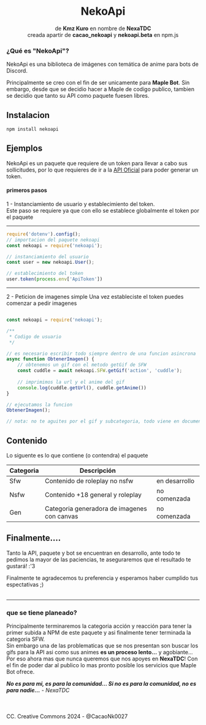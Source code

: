 <center> <h1>NekoApi</h1> </center>
<center>de <b>Kmz Kuro</b> en nombre de <b>NexaTDC</b></center>
<center>creada apartir de <b>cacao_nekoapi</b> y <b>nekoapi.beta</b> en npm.js</center>

### ¿Qué es "NekoApi"?

NekoApi es una biblioteca de imágenes con temática de anime para bots de Discord.

Principalmente se creo con el fin de ser unicamente para <b>Maple Bot</b>. Sin embargo, desde que se decidio hacer a Maple de codigo publico, tambien se decidio que tanto su API como paquete fuesen libres.

## Instalacion

```sh
npm install nekoapi
```

## Ejemplos

NekoApi es un paquete que requiere de un token para llevar a cabo sus sollicitudes, por lo que requieres de ir a la [API Oficial]() para poder generar un token.

#### primeros pasos
1 - Instanciamiento de usuario y establecimiento del token.<br>Este paso se requiere ya que con ello se establece globalmente el token por el paquete
<hr>

```javascript
require('dotenv').config();
// importacion del paquete nekoapi
const nekoapi = require('nekoapi');

// instanciamiento del usuario
const user = new nekoapi.User();

// establecimiento del token
user.token(process.env['ApiToken'])
```
<hr>

2 - Peticion de imagenes simple
Una vez estableciste el token puedes comenzar a pedir imagenes

```javascript

const nekoapi = require('nekoapi');

/**
 * Codigo de usuario
 */

// es necesario escribir todo siempre dentro de una funcion asincrona
async function ObtenerImagen() {
    // obtenemos un gif con el metodo getGif de SFW
    const cuddle = await nekoapi.SFW.getGif('action', 'cuddle');
    
    // imprimimos la url y el anime del gif
    console.log(cuddle.getUrl(), cuddle.getAnime())
}

// ejecutamos la funcion
ObtenerImagen();

// nota: no te aguites por el gif y subcategoria, todo viene en documentado con typescript, solo tienes que completar los pasos :)
```

## Contenido

Lo siguente es lo que contiene (o contendra) el paquete

| Categoria | Descripción | |
|-|-|-|
| Sfw | Contenido de roleplay no nsfw | en desarrollo
| Nsfw | Contenido +18 general y roleplay | no comenzada
| Gen | Categoria generadora de imagenes con canvas | no comenzada

## Finalmente....

Tanto la API, paquete y bot se encuentran en desarrollo, ante todo te pedimos la mayor de las paciencias, te aseguraremos que el resultado te gustará! :'3

Finalmente te agradecemos tu preferencia y esperamos haber cumplido tus espectativas ;)
<br><br><hr>

### que se tiene planeado?

Principalmente terminaremos la categoria acción y reacción para tener la primer subida a NPM de este paquete y asi finalmente tener terminada la categoria SFW. <br> Sin embargo una de las problematicas que se nos presentan son buscar los gifs para la API asi como sus animes <b>es un proceso lento...</b> y agobiante...
<br>Por eso ahora mas que nunca queremos que nos apoyes en <b>NexaTDC</b>! Con el fin de poder dar al publico lo mas pronto posible los servicios que Maple Bot ofrece.

<b><i>No es para mi, es para la comunidad... Si no es para la comunidad, no es para nadie...</i></b>
<i>- NexaTDC</i>
<br><br><br><br>
CC. Creative Commons 2024 - @CacaoNk0027
